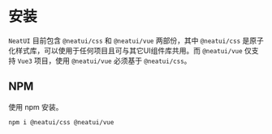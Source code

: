 # 安装

`NeatUI` 目前包含 `@neatui/css` 和 `@neatui/vue` 两部份，其中 `@neatui/css` 是原子化样式库，可以使用于任何项目且可与其它UI组件库共用。而 `@neatui/vue` 仅支持 `Vue3` 项目，使用 `@neatui/vue` 必须基于 `@neatui/css`。

## NPM

使用 npm 安装。

```sh
npm i @neatui/css @neatui/vue
```
